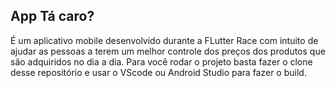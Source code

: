 ## App Tá caro?

É um aplicativo mobile desenvolvido durante a FLutter Race com intuito de ajudar as pessoas a terem um melhor controle dos preços dos produtos que são adquiridos no dia a dia.
Para você rodar o projeto basta fazer o clone desse repositório e usar o VScode ou Android Studio para fazer o build.

